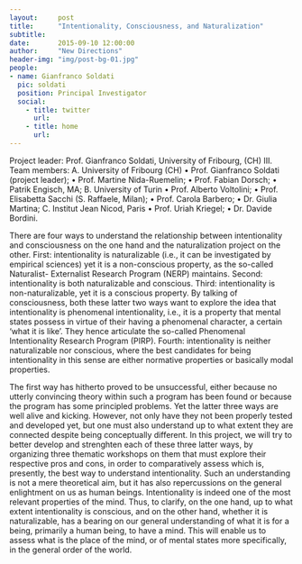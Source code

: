 ```yaml
---
layout:     post
title:      "Intentionality, Consciousness, and Naturalization"
subtitle:   
date:       2015-09-10 12:00:00
author:     "New Directions"
header-img: "img/post-bg-01.jpg"
people:
- name: Gianfranco Soldati
  pic: soldati
  position: Principal Investigator
  social:
    - title: twitter
      url: 
    - title: home
      url: 
---
```



Project leader: Prof. Gianfranco Soldati, University of Fribourg, (CH)
III. Team members:
A. University of Fribourg (CH)
• Prof. Gianfranco Soldati (project leader);
• Prof. Martine Nida-Ruemelin;
• Prof. Fabian Dorsch;
• Patrik Engisch, MA;
B. University of Turin
• Prof. Alberto Voltolini;
• Prof. Elisabetta Sacchi (S. Raffaele, Milan);
• Prof. Carola Barbero;
• Dr. Giulia Martina;
C. Institut Jean Nicod, Paris
• Prof. Uriah Kriegel;
• Dr. Davide Bordini.


There are four ways to understand the relationship between intentionality and consciousness on the one hand and the naturalization project on the other. First: intentionality is naturalizable (i.e., it can be investigated by empirical sciences) yet it is a non-conscious property, as the so-called Naturalist- Externalist Research Program (NERP) maintains. Second: intentionality is both naturalizable and conscious. Third: intentionality is non-naturalizable, yet it is a conscious property. By talking of consciousness, both these latter two ways want to explore the idea that intentionality is phenomenal intentionality, i.e., it is a property that mental states possess in virtue of their having a phenomenal character, a certain ‘what it is like’. They hence articulate the so-called Phenomenal Intentionality Research Program (PIRP). Fourth: intentionality is neither naturalizable nor conscious, where the best candidates for being intentionality in this sense are either normative properties or basically modal properties.

The first way has hitherto proved to be unsuccessful, either because no utterly convincing theory within such a program has been found or because the program has some principled problems. Yet the latter three ways are well alive and kicking. However, not only have they not been properly tested and developed yet, but one must also understand up to what extent they are connected despite being conceptually different. In this project, we will try to better develop and strenghten each of these three latter ways, by organizing three thematic workshops on them that must explore their respective pros and cons, in order to comparatively assess which is, presently, the best way to understand intentionality. Such an understanding is not a mere theoretical aim, but it has also repercussions on the general enlightment on us as human beings. Intentionality is indeed one of the most relevant properties of the mind. Thus, to clarify, on the one hand, up to what extent intentionality is conscious, and on the other hand, whether it is naturalizable, has a bearing on our general understanding of what it is for a being, primarily a human being, to have a mind. This will enable us to assess what is the place of the mind, or of mental states more specifically, in the general order of the world.
